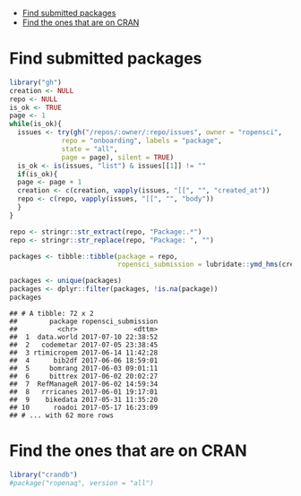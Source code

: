 -   [Find submitted packages](#find-submitted-packages)
-   [Find the ones that are on CRAN](#find-the-ones-that-are-on-cran)

Find submitted packages
=======================

``` r
library("gh")
creation <- NULL
repo <- NULL
is_ok <- TRUE
page <- 1
while(is_ok){
  issues <- try(gh("/repos/:owner/:repo/issues", owner = "ropensci",
             repo = "onboarding", labels = "package",
             state = "all",
             page = page), silent = TRUE)
  is_ok <- is(issues, "list") & issues[[1]] != ""
  if(is_ok){
  page <- page + 1
  creation <- c(creation, vapply(issues, "[[", "", "created_at"))
  repo <- c(repo, vapply(issues, "[[", "", "body"))
  }
}

repo <- stringr::str_extract(repo, "Package:.*")
repo <- stringr::str_replace(repo, "Package: ", "")
```

``` r
packages <- tibble::tibble(package = repo, 
                           ropensci_submission = lubridate::ymd_hms(creation))

packages <- unique(packages)
packages <- dplyr::filter(packages, !is.na(package))
packages
```

    ## # A tibble: 72 x 2
    ##        package ropensci_submission
    ##          <chr>              <dttm>
    ##  1  data.world 2017-07-10 22:38:52
    ##  2   codemetar 2017-07-05 23:38:45
    ##  3 rtimicropem 2017-06-14 11:42:28
    ##  4      bib2df 2017-06-06 18:59:01
    ##  5     bomrang 2017-06-03 09:01:11
    ##  6     bittrex 2017-06-02 20:02:27
    ##  7  RefManageR 2017-06-02 14:59:34
    ##  8   rrricanes 2017-06-01 19:17:01
    ##  9    bikedata 2017-05-31 11:35:20
    ## 10      roadoi 2017-05-17 16:23:09
    ## # ... with 62 more rows

Find the ones that are on CRAN
==============================

``` r
library("crandb")
#package("ropenaq", version = "all")
```
